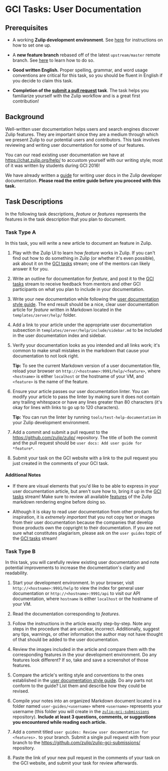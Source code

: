 # GCI Tasks: User Documentation

## Prerequisites

* A working **Zulip development environment**. See
  [here](https://github.com/zulip/zulip-gci#setting-up-the-zulip-development-environment)
  for instructions on how to set one up.

* A **new feature branch** rebased off of the latest `upstream/master` remote
  branch. See [here](../../before-every-task.md) to learn how to do so.

* **Good written English.** Proper spelling, grammar, and word usage conventions
  are critical for this task, so you should be fluent in English if you decide
  to claim this task.

* **Completion of the
  [submit a pull request](./submit-a-pull-request.md) task**. The task helps
  you familiarize yourself with the Zulip workflow and is a great first
  contribution!

## Background

Well-written user documentation helps users and search engines discover Zulip
features. They are important since they are a medium through which we present
Zulip to our potential users and contributors. This task involves reviewing and
writing user documentation for some of our features.

You can our read existing user documentation we have at
https://chat.zulip.org/help/ to accustom yourself with our writing style; most
of it was written by students during GCI 2016!

We have already written a
[guide](http://zulip.readthedocs.io/en/latest/subsystems/user-docs.html) for
writing user docs in the Zulip developer documentation. **Please read the entire
guide before you proceed with this task.**

## Task Descriptions

In the following task descriptions, *feature* or *features* represents the
features in the task description that you plan to document.

### Task Type A

In this task, you will write a new article to document an feature in Zulip.

1. Play with the Zulip UI to learn how *feature* works in Zulip.
  If you can't find out how to do something in Zulip (or whether it's even
  possible), ask about it on the [GCI
  tasks](https://chat.zulip.org/#narrow/stream/GCI.20tasks) stream; one of the
  mentors can likely answer it for you.

2. Write an outline for documentation for *feature*, and post it to the
  [GCI tasks](https://chat.zulip.org/#narrow/stream/GCI.20tasks) stream to
  receive feedback from mentors and other GCI participants on what you plan to
  include in your documentation.

3. Write your new documentation while following the
  [user documentation style
  guide](http://zulip.readthedocs.io/en/latest/subsystems/user-docs.html). The
  end result should be a nice, clear user documentation article for *feature*
  written in Markdown located in the `templates/zerver/help/` folder.

4. Add a link to your article under the appropriate user documentation subsection
  in `templates/zerver/help/include/sidebar.md` to be included in the user
  documentation index and sidebar.

5. Verify your documentation looks as you intended and all links work; it's
  common to make small mistakes in the markdown that cause your documentation to
  not look right.

    **Tip:** To see the current Markdown version of a user documentation file,
    reload your browser on `http://<hostname>:9991/help/<feature>`, where
    `<hostname>` is either `localhost` or the hostname of your VM, and `<feature>`
    is the name of the feature.

6. Ensure your article passes our user documentation linter. You can modify your
  article to pass the linter by making sure it does not contain any trailing
  whitespace or have any lines greater than 80 characters (it's okay for lines
  with links to go up to 120 characters).

    **Tip:** You can run the linter by running `tools/test-help-documentation` in
    your Zulip development environment.

7. Add a commit and submit a pull request to the https://github.com/zulip/zulip/
  repository. The title of both the commit and the pull request should be `user
  docs: Add user guide for *feature*`.

8. Submit your task on the GCI website with a link to the pull request you just
  created in the comments of your GCI task.

#### Additional Notes

* If there are visual elements that you'd like to be able to express in your
  user documentation article, but aren't sure how to, bring it up in the [GCI
  tasks](https://chat.zulip.org/#narrow/stream/GCI.20tasks) stream! Make sure to
  review all available
  [features](http://zulip.readthedocs.io/en/latest/subsystems/user-docs.html#features)
  of the Zulip markdown rendering engine before doing so.

* Although it is okay to read user documentation from other products for
  inspiration, it is *extremely important* that you not copy text or images from
  their user documentation because the companies that develop those products own
  the copyright to their documentation. If you are not sure what constitutes
  plagiarism, please ask on the `user guides` topic of the [GCI
  tasks](https://chat.zulip.org/#narrow/stream/GCI.20tasks) stream!
  
### Task Type B

In this task, you will carefully review existing user documentation and note
potential improvements to increase the documentation's clarity and readability.

1. Start your development environment. In your browser, visit
`http://<hostname>:9991/help` to view the index for general user documentation or
`http://<hostname>:9991/api` to visit our API documentation, where `hostname` is
either `localhost` or the hostname of your VM.

2. Read the documentation corresponding to *features*.

3. Follow the instructions in the article exactly step-by-step. Note any steps
in the procedure that are unclear, incorrect. Additionally, suggest any
tips, warnings, or other information the author may not have thought of that
should be added to the user documentation.

4. Review the images included in the article and compare them with the
corresponding features in the your development environment. Do any features look
different? If so, take and save a screenshot of those features.

5. Compare the article's writing style and conventions to the ones established
in the [user documentation style
guide](https://zulip.readthedocs.io/en/latest/subsystems/user-docs.html). Do any
parts not conform to the guide? List them and describe how they could be
revised.

6. Compile your notes into an organized Markdown document located in a folder
named `user-guides/<username>` where `<username>` represents your username
(this folder you will create in the [`zulip-gci-submissions`](https://github.com/zulip/zulip-gci-submissions/)
repository).
**Include at least 3 questions, comments, or suggestions you encountered while
reading each article.**

7. Add a commit titled `user guides: Review user documentation for <features>.`
to your branch. Submit a single pull request with from your branch to the
https://github.com/zulip/zulip-gci-submissions/ repository.

8. Paste the link of your new pull request in the comments of your task on the
GCI website, and submit your task for review afterwards.
